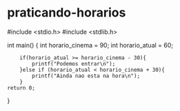 # praticando-horarios

#include <stdio.h>
#include <stdlib.h>

int main()
{
    int horario_cinema = 90;
    int horario_atual = 60;

        if(horario_atual >= horario_cinema - 30){
            printf("Podemos entrar\n");
        }else if (horario_atual < horario_cinema + 30){
            printf("Ainda nao esta na hora\n");
        }
    return 0;
}
